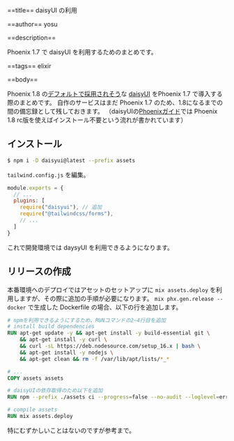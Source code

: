 ==title==
daisyUI の利用

==author==
yosu

==description==

Phoenix 1.7 で daisyUI を利用するためのまとめです。

==tags==
elixir

==body==

Phoenix 1.8 の[デフォルトで採用されそう](https://github.com/phoenixframework/phoenix/issues/6121)な [daisyUI](https://daisyui.com/) をPhoenix 1.7 で導入する際のまとめです。
自作のサービスはまだ Phoenix 1.7 のため、1.8になるまでの間の備忘録として残しておきます。
（daisyUIの[Phoenixガイド](https://daisyui.com/docs/install/phoenix/)では Phoenix 1.8 rc版を使えばインストール不要という流れが書かれています）


## インストール

```bash
$ npm i -D daisyui@latest --prefix assets
```

`tailwind.config.js` を編集。

```js
module.exports = {
  // ...
  plugins: [
    require("daisyui"), // 追加
    require("@tailwindcss/forms"),
    // ...
  ]
}
```

これで開発環境では daysyUI を利用できるようになります。

## リリースの作成

本番環境へのデプロイではアセットのセットアップに `mix assets.deploy` を利用しますが、その際に追加の手順が必要になります。
`mix phx.gen.release --docker` で生成した Dockerfile の場合、以下の行を追加します。

```Dockerfile
# npmを利用できるようにするため、RUNコマンドの2~4行目を追加
# install build dependencies
RUN apt-get update -y && apt-get install -y build-essential git \
    && apt-get install -y curl \
    && curl -sL https://deb.nodesource.com/setup_16.x | bash \
    && apt-get install -y nodejs \
    && apt-get clean && rm -f /var/lib/apt/lists/*_*

# ...
COPY assets assets

# daisyUIの依存取得のため以下を追加
RUN npm --prefix ./assets ci --progress=false --no-audit --loglevel=error

# compile assets
RUN mix assets.deploy
```

特にむずかしいことはないのですが参考まで。




